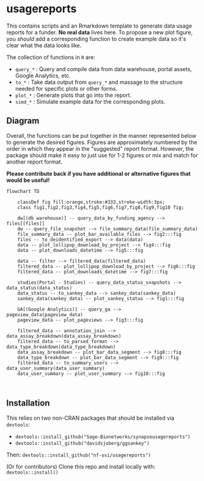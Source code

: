 # usagereports

This contains scripts and an Rmarkdown template to generate data usage reports for a funder.
**No real data** lives here. 
To propose a new plot figure, you *should* add a corresponding function to create example data so it's clear what the data looks like.

The collection of functions in `R` are:
- `query_*` : Query and compile data from data warehouse, portal assets, Google Analytics, etc.
- `to_*` : Take data output from `query_*` and massage to the structure needed for specific plots or other forms. 
- `plot_*` : Generate plots that go into the report.
- `simd_*` : Simulate example data for the corresponding plots.

## Diagram

Overall, the functions can be put together in the manner represented below to generate the desired figures.
Figures are approximately numbered by the order in which they appear in the "suggested" report format.
However, the package should make it easy to just use for 1-2 figures or mix and match for another report format.

**Please contribute back if you have additional or alternative figures that would be useful!**

```mermaid
flowchart TD
    
    classDef fig fill:orange,stroke:#333,stroke-width:3px;
    class fig1,fig2,fig3,fig4,fig5,fig6,fig7,fig8,fig9,fig10 fig;
    
    dw[(db warehouse)] -- query_data_by_funding_agency --> files[[files]] 
    dw -- query_file_snapshot --> file_summary_data(file_summary_data)
    file_summary_data -- plot_bar_available_files --> fig2:::fig
    files -- to_deidentified_export --> data(data) 
    data -- plot_lollipop_download_by_project --> fig4:::fig
    data -- plot_downloads_datetime --> fig5:::fig
    
    data -- filter --> filtered_data(filtered_data)
    filtered_data -- plot_lollipop_download_by_project --> fig6:::fig
    filtered_data -- plot_downloads_datetime --> fig7:::fig
    
    studies(Portal - Studies) -- query_data_status_snapshots --> data_status(data_status)
    data_status -- to_sankey_data --> sankey_data(sankey_data)
    sankey_data(sankey_data) -- plot_sankey_status --> fig1:::fig
    
    GA[(Google Analytics)] -- query_ga --> pageview_data(pageview_data)
    pageview_data -- plot_pageviews --> fig3:::fig
    
    filtered_data -- annotation_join --> data_assay_breakdown(data_assay_breakdown)
    filtered_data -- to_parsed_format --> data_type_breakdown(data_type_breakdown)
    data_assay_breakdown -- plot_bar_data_segment --> fig8:::fig
    data_type_breakdown -- plot_bar_data_segment --> fig9:::fig
    filtered_data -- to_summary_users --> data_user_summary(data_user_summary)
    data_user_summary -- plot_user_summary --> fig10:::fig
    
    
```

## Installation

This relies on two non-CRAN packages that should be installed via `devtools`:

- `devtools::install_github("Sage-Bionetworks/synapseusagereports")`
- `devtools::install_github("davidsjoberg/ggsankey")`

Then: 
`devtools::install_github("nf-osi/usagereports")`

(Or for contributors) Clone this repo and install locally with:
`devtools::install()`



